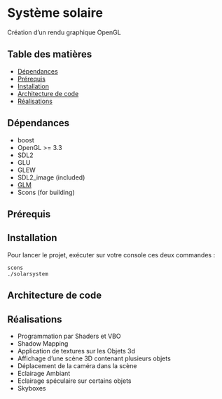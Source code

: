 # Système solaire

Création d’un rendu graphique OpenGL



## Table des matières
* [Dépendances](#dépendances)
* [Prérequis](#prérequis)
* [Installation](#installation)
* [Architecture de code](#architecture-de-code)
* [Réalisations](#réalisations)



## Dépendances

* boost
* OpenGL >= 3.3
* SDL2
* GLU
* GLEW
* SDL2\_image (included)
* [GLM](http://glm.g-truc.net/0.9.4/index.html)
* Scons (for building)



## Prérequis





## Installation

Pour lancer le projet, exécuter sur votre console ces deux commandes :

    scons
	./solarsystem



## Architecture de code





## Réalisations

* Programmation par Shaders et VBO
* Shadow Mapping
* Application de textures sur les Objets 3d
* Affichage d’une scène 3D contenant plusieurs objets
* Déplacement de la caméra dans la scène
* Eclairage Ambiant
* Eclairage spéculaire sur certains objets
* Skyboxes




